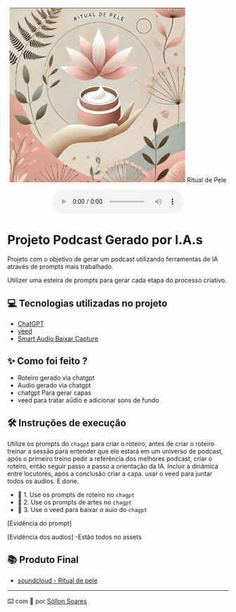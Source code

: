 <p align="center">
<img 
    src="./assets/cover.png"
    width="400"
/>
Ritual de Pele
</p>
<div align="center">
    <audio src="output/podcast_editado.MP3" controls title="Podcast editado"></audio>
</div>

# Projeto Podcast Gerado por I.A.s

Projeto com o objetivo de gerar um podcast utilizando ferramentas de IA através de prompts mais trabalhado.

Utilizer uma esteira de prompts para gerar cada etapa do processo criativo.

## 💻 Tecnologias utilizadas no projeto

- [ChatGPT](https://chat.openai.com/) 
- [veed](https://www.veed.io/)
- [Smart Audio Baixar Capture](https://chromewebstore.google.com/detail/smart-audio-capture/lfohcapleakcfmajfdeomgobhecliepj?hl=pt-BR&utm_source=ext_sidebar)

## ✨ Como foi feito ?

- Roteiro gerado via chatgpt
- Audio gerado via chatgpt
- chatgpt Para gerar capas
- veed para tratar aúdio e adicionar sons de fundo

## 🛠️ Instruções de execução

Utilize os prompts do `chagpt` para criar o roteiro, antes de criar o roteiro treinar a sessão para entender que ele estará em um universo de podcast, após o primeiro treino pedir a referência dos melhores podcast, criar o roteiro, então seguir passo a passo a orientação da IA. Incluir a dinâmica entre locutores, após a conclusão criar a capa. usar o veed para juntar todos os audios. E done.

- 🤖 1. Use os prompts de roteiro no `chagpt`
- 🤖 2. Use os prompts de artes no `chagpt`
- 🤖 3. Use o veed para baixar o auio do `chagpt`

[Evidência do prompt]
<a href=".assets/ChatGPT - Google Chrome 2024-11-20 03-28-02.mp4/"> </a>

[Evidência dos audios]
-Estão todos no assets

## 📚 Produto Final

- [soundcloud - Ritual de pele](https://soundcloud.com/sollon-rodrigues-soares/podcast-ritual-de-pele)

---

⌨️ com 💜 por [Sóllon Soares](https://github.com/SollonSoares)
